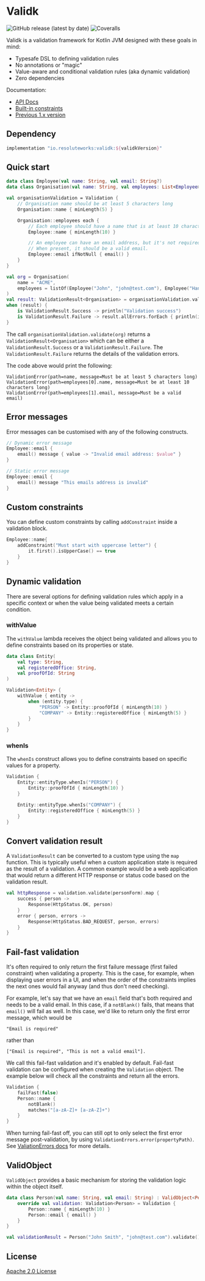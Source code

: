 # Validk

![GitHub release (latest by date)](https://img.shields.io/github/v/release/resoluteworks/validk)
![Coveralls](https://img.shields.io/coverallsCoverage/github/resoluteworks/validk)

Validk is a validation framework for Kotlin JVM designed with these goals in mind:
* Typesafe DSL to defining validation rules
* No annotations or "magic"
* Value-aware and conditional validation rules (aka dynamic validation)
* Zero dependencies

Documentation:
* [API Docs](https://resoluteworks.github.io/validk/validk/validk/io.validk/index.html)
* [Built-in constraints](https://resoluteworks.github.io/validk/validk/validk/io.validk.constraints/index.html)
* [Previous 1.x version](https://github.com/resoluteworks/validk/tree/v1.2.9)

## Dependency

```groovy
implementation "io.resoluteworks:validk:${validkVersion}"
```

## Quick start

```kotlin
data class Employee(val name: String, val email: String?)
data class Organisation(val name: String, val employees: List<Employee>)

val organisationValidation = Validation {
    // Organisation name should be at least 5 characters long
    Organisation::name { minLength(5) }

    Organisation::employees each {
        // Each employee should have a name that is at least 10 characters long.
        Employee::name { minLength(10) }

        // An employee can have an email address, but it's not required.
        // When present, it should be a valid email.
        Employee::email ifNotNull { email() }
    }
}

val org = Organisation(
    name = "ACME",
    employees = listOf(Employee("John", "john@test.com"), Employee("Hannah Johnson", "hanna"))
)
val result: ValidationResult<Organisation> = organisationValidation.validate(org)
when (result) {
    is ValidationResult.Success -> println("Validation success")
    is ValidationResult.Failure -> result.allErrors.forEach { println(it) }
}
```

The call `organisationValidation.validate(org)` returns a `ValidationResult<Organisation>` which can be either a
`ValidationResult.Success` or a `ValidationResult.Failure`. The `ValidationResult.Failure` returns the details
of the validation errors.

The code above would print the following:

```text
ValidationError(path=name, message=Must be at least 5 characters long)
ValidationError(path=employees[0].name, message=Must be at least 10 characters long)
ValidationError(path=employees[1].email, message=Must be a valid email)
```

## Error messages
Error messages can be customised with any of the following constructs.
```kotlin
// Dynamic error message
Employee::email {
    email() message { value -> "Invalid email address: $value" }
}

// Static error message
Employee::email {
    email() message "This emails address is invalid"
}
```

## Custom constraints
You can define custom constraints by calling `addConstraint` inside a validation block.
```kotlin
Employee::name{
    addConstraint("Must start with uppercase letter") {
        it.first().isUpperCase() == true
    }
}
```

## Dynamic validation
There are several options for defining validation rules which apply in a specific context or when
the value being validated meets a certain condition.

### withValue
The `withValue` lambda receives the object being validated and allows you to define constraints based
on its properties or state.
```kotlin
data class Entity(
    val type: String,
    val registeredOffice: String,
    val proofOfId: String
)

Validation<Entity> {
    withValue { entity ->
        when (entity.type) {
            "PERSON" -> Entity::proofOfId { minLength(10) }
            "COMPANY" -> Entity::registeredOffice { minLength(5) }
        }
    }
}
```

### whenIs
The `whenIs` construct allows you to define constraints based on specific values for a property.
```kotlin
Validation {
    Entity::entityType.whenIs("PERSON") {
        Entity::proofOfId { minLength(10) }
    }

    Entity::entityType.whenIs("COMPANY") {
        Entity::registeredOffice { minLength(5) }
    }
}
```

## Convert validation result
A `ValidationResult` can be converted to a custom type using the `map` function. This is typically
useful when a custom application state is required as the result of a validation. A common example
would be a web application that would return a different HTTP response or status code based on the
validation result.

```kotlin
val httpResponse = validation.validate(personForm).map {
    success { person ->
        Response(HttpStatus.OK, person)
    }
    error { person, errors ->
        Response(HttpStatus.BAD_REQUEST, person, errors)
    }
}
```

## Fail-fast validation

It's often required to only return the first failure message (first failed constraint) when validating a property.
This is the case, for example, when displaying user errors in a UI, and when the order of the constraints
implies the next ones would fail anyway (and thus don't need checking).

For example, let's say that we have an `email` field that's both required and needs to be a valid email.
In this case, if a `notBlank()` fails, that means that `email()` will fail as well. In this case, we'd like to
return only the first error message, which would be
```
"Email is required"
```
rather than
```
["Email is required", "This is not a valid email"].
```

We call this fail-fast validation and it's enabled by default. Fail-fast validation can be configured when creating
the `Validation` object. The example below will check all the constraints and return all the errors.

```kotlin
Validation {
    failFast(false)
    Person::name {
        notBlank()
        matches("[a-zA-Z]+ [a-zA-Z]+")
    }
}
```

When turning fail-fast off, you can still opt to only select the first error message post-validation, by using
`ValidationErrors.error(propertyPath)`.  See [ValiationErrors docs](https://resoluteworks.github.io/validk/validk/validk/io.validk/-validation-errors/index.html) for more details.

## ValidObject

`ValidObject` provides a basic mechanism for storing the validation logic within the object itself.

```kotlin
data class Person(val name: String, val email: String) : ValidObject<Person> {
    override val validation: Validation<Person> = Validation {
        Person::name { minLength(10) }
        Person::email { email() }
    }
}

val validationResult = Person("John Smith", "john@test.com").validate()
```

## License
[Apache 2.0 License](LICENSE)
